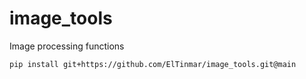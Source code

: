 # image_tools

Image processing functions

```
pip install git+https://github.com/ElTinmar/image_tools.git@main
```
